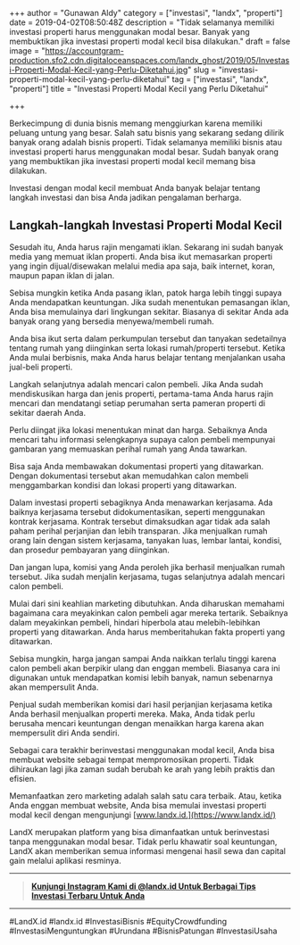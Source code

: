 +++
author = "Gunawan Aldy"
category = ["investasi", "landx", "properti"]
date = 2019-04-02T08:50:48Z
description = "Tidak selamanya memiliki investasi properti harus menggunakan modal besar. Banyak yang membuktikan jika investasi properti modal kecil bisa dilakukan."
draft = false
image = "https://accountgram-production.sfo2.cdn.digitaloceanspaces.com/landx_ghost/2019/05/Investasi-Properti-Modal-Kecil-yang-Perlu-Diketahui.jpg"
slug = "investasi-properti-modal-kecil-yang-perlu-diketahui"
tag = ["investasi", "landx", "properti"]
title = "Investasi Properti Modal Kecil yang Perlu Diketahui"

+++


Berkecimpung di dunia bisnis memang menggiurkan karena memiliki peluang untung yang besar. Salah satu bisnis yang sekarang sedang dilirik banyak orang adalah bisnis properti. Tidak selamanya memiliki bisnis atau investasi properti harus menggunakan modal besar. Sudah banyak orang yang membuktikan jika investasi properti modal kecil memang bisa dilakukan.

Investasi dengan modal kecil membuat Anda banyak belajar tentang langkah investasi dan bisa Anda jadikan pengalaman berharga.

## Langkah-langkah Investasi Properti Modal Kecil

Sesudah itu, Anda harus rajin mengamati iklan. Sekarang ini sudah banyak media yang memuat iklan properti. Anda bisa ikut memasarkan properti yang ingin dijual/disewakan melalui media apa saja, baik internet, koran, maupun papan iklan di jalan.

Sebisa mungkin ketika Anda pasang iklan, patok harga lebih tinggi supaya Anda mendapatkan keuntungan. Jika sudah menentukan pemasangan iklan, Anda bisa memulainya dari lingkungan sekitar. Biasanya di sekitar Anda ada banyak orang yang bersedia menyewa/membeli rumah.

Anda bisa ikut serta dalam perkumpulan tersebut dan tanyakan sedetailnya tentang rumah yang diinginkan serta lokasi rumah/properti tersebut. Ketika Anda mulai berbisnis, maka Anda harus belajar tentang menjalankan usaha jual-beli properti.

Langkah selanjutnya adalah mencari calon pembeli. Jika Anda sudah mendiskusikan harga dan jenis properti, pertama-tama Anda harus rajin mencari dan mendatangi setiap perumahan serta pameran properti di sekitar daerah Anda.

Perlu diingat jika lokasi menentukan minat dan harga. Sebaiknya Anda mencari tahu informasi selengkapnya supaya calon pembeli mempunyai gambaran yang memuaskan perihal rumah yang Anda tawarkan.

Bisa saja Anda membawakan dokumentasi properti yang ditawarkan. Dengan dokumentasi tersebut akan memudahkan calon membeli menggambarkan kondisi dan lokasi properti yang ditawarkan.

Dalam investasi properti sebagiknya Anda menawarkan kerjasama. Ada baiknya kerjasama tersebut didokumentasikan, seperti menggunakan kontrak kerjasama. Kontrak tersebut dimaksudkan agar tidak ada salah paham perihal perjanjian dan lebih transparan. Jika menjualkan rumah orang lain dengan sistem kerjasama, tanyakan luas, lembar lantai, kondisi, dan prosedur pembayaran yang diinginkan.

Dan jangan lupa, komisi yang Anda peroleh jika berhasil menjualkan rumah tersebut. Jika sudah menjalin kerjasama, tugas selanjutnya adalah mencari calon pembeli.

Mulai dari sini keahlian marketing dibutuhkan. Anda diharuskan memahami bagaimana cara meyakinkan calon pembeli agar mereka tertarik. Sebaiknya dalam meyakinkan pembeli, hindari hiperbola atau melebih-lebihkan properti yang ditawarkan. Anda harus memberitahukan fakta properti yang ditawarkan.

Sebisa mungkin, harga jangan sampai Anda naikkan terlalu tinggi karena calon pembeli akan berpikir ulang dan enggan membeli. Biasanya cara ini digunakan untuk mendapatkan komisi lebih banyak, namun sebenarnya akan mempersulit Anda.

Penjual sudah memberikan komisi dari hasil perjanjian kerjasama ketika Anda berhasil menjualkan properti mereka. Maka, Anda tidak perlu berusaha mencari keuntungan dengan menaikkan harga karena akan mempersulit diri Anda sendiri.

Sebagai cara terakhir berinvestasi menggunakan modal kecil, Anda bisa membuat website sebagai tempat mempromosikan properti. Tidak dihiraukan lagi jika zaman sudah berubah ke arah yang lebih praktis dan efisien.

Memanfaatkan zero marketing adalah salah satu cara terbaik. Atau, ketika Anda enggan membuat website, Anda bisa memulai investasi properti modal kecil dengan mengunjungi [www.landx.id.](https://www.landx.id/)

LandX merupakan platform yang bisa dimanfaatkan untuk berinvestasi tanpa menggunakan modal besar. Tidak perlu khawatir soal keuntungan, LandX akan memberikan semua informasi mengenai hasil sewa dan capital gain melalui aplikasi resminya.

---

> [**Kunjungi Instagram Kami di @landx.id Untuk Berbagai Tips Investasi Terbaru Untuk Anda**](https://instagram.com/landx.id?utm_medium=copy_link)

---

#LandX.id	#landx.id	#InvestasiBisnis	#EquityCrowdfunding	#InvestasiMenguntungkan	#Urundana	#BisnisPatungan	#InvestasiUsaha

